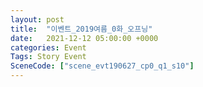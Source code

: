 ```yaml
---
layout: post
title:  "이벤트_2019여름_0화_오프닝"
date:   2021-12-12 05:00:00 +0000
categories: Event
Tags: Story Event
SceneCode: ["scene_evt190627_cp0_q1_s10"]
---
```

